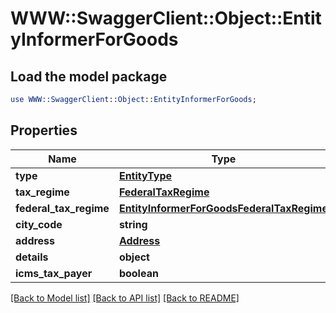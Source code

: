 # WWW::SwaggerClient::Object::EntityInformerForGoods

## Load the model package
```perl
use WWW::SwaggerClient::Object::EntityInformerForGoods;
```

## Properties
Name | Type | Description | Notes
------------ | ------------- | ------------- | -------------
**type** | [**EntityType**](EntityType.md) |  | [optional] 
**tax_regime** | [**FederalTaxRegime**](FederalTaxRegime.md) |  | [optional] 
**federal_tax_regime** | [**EntityInformerForGoodsFederalTaxRegime**](EntityInformerForGoodsFederalTaxRegime.md) |  | [optional] 
**city_code** | **string** |  | [optional] 
**address** | [**Address**](Address.md) |  | [optional] 
**details** | **object** |  | [optional] 
**icms_tax_payer** | **boolean** |  | [optional] 

[[Back to Model list]](../README.md#documentation-for-models) [[Back to API list]](../README.md#documentation-for-api-endpoints) [[Back to README]](../README.md)


